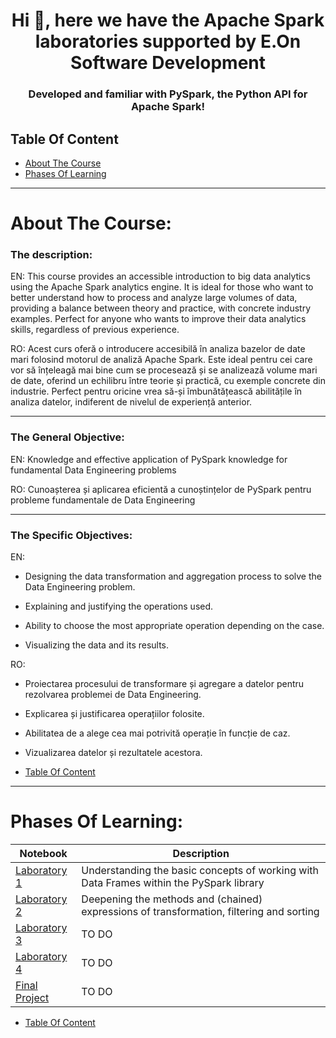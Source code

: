 <h1 align="center">Hi 👋, here we have the Apache Spark laboratories supported by E.On Software Development</h1>
<h3 align="center">Developed and familiar with PySpark, the Python API for Apache Spark!</h3>

## Table Of Content
* [About The Course](#course)
* [Phases Of Learning](#learn)

--------------------------------------------------------------------------------

<h1 id="course" align="left">About The Course:</h1>

<h3 align="left">The description:</h3>

EN: This course provides an accessible introduction to big data analytics using the Apache Spark analytics engine. It is ideal for those who want to better understand how to process and analyze large volumes of data, providing a balance between theory and practice, with concrete industry examples. Perfect for anyone who wants to improve their data analytics skills, regardless of previous experience.

RO: Acest curs oferă o introducere accesibilă în analiza bazelor de date mari folosind motorul de analiză Apache Spark. Este ideal pentru cei care vor să înțeleagă mai bine cum se procesează și se analizează volume mari de date, oferind un echilibru între teorie și practică, cu exemple concrete din industrie. Perfect pentru oricine vrea să-și îmbunătățească abilitățile în analiza datelor, indiferent de nivelul de experiență anterior.

---

<h3 align="left">The General Objective:</h3>

EN: Knowledge and effective application of PySpark knowledge for fundamental Data Engineering problems

RO: Cunoașterea și aplicarea eficientă a cunoștințelor de PySpark pentru probleme fundamentale de Data Engineering

---

<h3 align="left">The Specific Objectives:</h3>

EN: 

- Designing the data transformation and aggregation process to solve the Data Engineering problem.

- Explaining and justifying the operations used.

- Ability to choose the most appropriate operation depending on the case.

- Visualizing the data and its results.
  
RO:

- Proiectarea procesului de transformare și agregare a datelor pentru rezolvarea problemei de Data Engineering.

- Explicarea și justificarea operațiilor folosite.
    
- Abilitatea de a alege cea mai potrivită operație în funcție de caz.
    
- Vizualizarea datelor și rezultatele acestora.

* [Table Of Content](#table-of-content)

---

<h1 id="learn" align="left">Phases Of Learning:</h1>
 
| Notebook | Description |
|--------------------------------------------------------------------------------------------------------------|-------------------------------------------------------------------------------------------------------------------------------------------------------------------|
| [Laboratory 1](http://nbviewer.ipython.org/github/AndromedaOMA/Advanced_Analytics_with_Apache_Spark---E.On_Software_Development/blob/main/Laboratory_1.ipynb) | Understanding the basic concepts of working with Data Frames within the PySpark library |
| [Laboratory 2](http://nbviewer.ipython.org/github/AndromedaOMA/Advanced_Analytics_with_Apache_Spark---E.On_Software_Development/blob/main/Laboratory_2.ipynb) | Deepening the methods and (chained) expressions of transformation, filtering and sorting |
| [Laboratory 3](http://nbviewer.ipython.org/github) | TO DO |
| [Laboratory 4](http://nbviewer.ipython.org/github) | TO DO |
| [Final Project](http://nbviewer.ipython.org/github/AndromedaOMA/Advanced_Analytics_with_Apache_Spark---E.On_Software_Development/blob/main/Final_Project.ipynb) | TO DO |

* [Table Of Content](#table-of-content)

